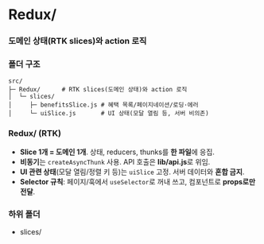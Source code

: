 
# Redux/      
### 도메인 상태(RTK slices)와 action 로직

### 폴더 구조
```
src/
├─ Redux/      # RTK slices(도메인 상태)와 action 로직
│  └─ slices/
│     ├─ benefitsSlice.js # 혜택 목록/페이지네이션/로딩·에러
│     └─ uiSlice.js       # UI 상태(모달 열림 등, 서버 비의존)
```

### Redux/ (RTK)

- **Slice 1개 = 도메인 1개**. 상태, reducers, thunks를 **한 파일**에 응집.
- **비동기**는 `createAsyncThunk` 사용. API 호출은 **lib/api.js**로 위임.
- **UI 관련 상태**(모달 열림/정렬 키 등)는 `uiSlice` 고정. 서버 데이터와 **혼합 금지**.
- **Selector 규칙**: 페이지/훅에서 `useSelector`로 꺼내 쓰고, 컴포넌트로 **props로만 전달**.

### 하위 폴더
- slices/